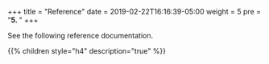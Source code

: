 +++
title = "Reference"
date = 2019-02-22T16:16:39-05:00
weight = 5
pre = "<b>5. </b>"
+++



See the following reference documentation.

{{% children style="h4" description="true" %}}
